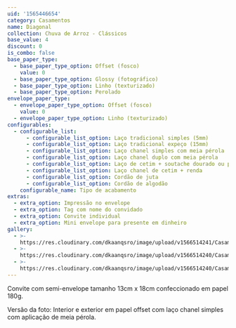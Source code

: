 ```yaml
---
uid: '1565446654'
category: Casamentos
name: Diagonal
collection: Chuva de Arroz - Clássicos
base_value: 4
discount: 0
is_combo: false
base_paper_type:
  - base_paper_type_option: Offset (fosco)
    value: 0
  - base_paper_type_option: Glossy (fotográfico)
  - base_paper_type_option: Linho (texturizado)
  - base_paper_type_option: Perolado
envelope_paper_type:
  - envelope_paper_type_option: Offset (fosco)
    value: 0
  - envelope_paper_type_option: Linho (texturizado)
configurables:
  - configurable_list:
      - configurable_list_option: Laço tradicional simples (5mm)
      - configurable_list_option: Laço tradicional expeço (15mm)
      - configurable_list_option: Laço chanel simples com meia pérola
      - configurable_list_option: Laço chanel duplo com meia pérola
      - configurable_list_option: Laço de cetim + soutache dourado ou prateado
      - configurable_list_option: Laço chanel de cetim + renda
      - configurable_list_option: Cordão de juta
      - configurable_list_option: Cordão de algodão
    configurable_name: Tipo de acabamento
extras:
  - extra_option: Impressão no envelope
  - extra_option: Tag com nome do convidado
  - extra_option: Convite individual
  - extra_option: Mini envelope para presente em dinheiro
gallery:
  - >-
    https://res.cloudinary.com/dkaanqsro/image/upload/v1566514241/Casamentos/Modelo_Diagonal_1_kd2y6x.jpg
  - >-
    https://res.cloudinary.com/dkaanqsro/image/upload/v1566514240/Casamentos/Modelo_Diagonal_3_qje3nx.jpg
  - >-
    https://res.cloudinary.com/dkaanqsro/image/upload/v1566514240/Casamentos/Modelo_Diagonal_2_ajoah1.jpg
---
```

Convite com semi-envelope tamanho 13cm x 18cm confeccionado em papel 180g.

Versão da foto: Interior e exterior em papel offset com laço chanel simples
com aplicação de meia pérola.
